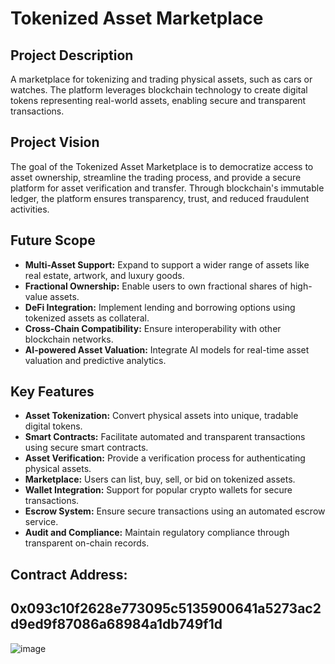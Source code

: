 # Tokenized Asset Marketplace

## Project Description
A marketplace for tokenizing and trading physical assets, such as cars or watches. The platform leverages blockchain technology to create digital tokens representing real-world assets, enabling secure and transparent transactions.

## Project Vision
The goal of the Tokenized Asset Marketplace is to democratize access to asset ownership, streamline the trading process, and provide a secure platform for asset verification and transfer. Through blockchain's immutable ledger, the platform ensures transparency, trust, and reduced fraudulent activities.

## Future Scope
- **Multi-Asset Support:** Expand to support a wider range of assets like real estate, artwork, and luxury goods.
- **Fractional Ownership:** Enable users to own fractional shares of high-value assets.
- **DeFi Integration:** Implement lending and borrowing options using tokenized assets as collateral.
- **Cross-Chain Compatibility:** Ensure interoperability with other blockchain networks.
- **AI-powered Asset Valuation:** Integrate AI models for real-time asset valuation and predictive analytics.

## Key Features
- **Asset Tokenization:** Convert physical assets into unique, tradable digital tokens.
- **Smart Contracts:** Facilitate automated and transparent transactions using secure smart contracts.
- **Asset Verification:** Provide a verification process for authenticating physical assets.
- **Marketplace:** Users can list, buy, sell, or bid on tokenized assets.
- **Wallet Integration:** Support for popular crypto wallets for secure transactions.
- **Escrow System:** Ensure secure transactions using an automated escrow service.
- **Audit and Compliance:** Maintain regulatory compliance through transparent on-chain records.

## Contract Address: 
0x093c10f2628e773095c5135900641a5273ac2d9ed9f87086a68984a1db749f1d
---

![image](https://github.com/user-attachments/assets/85c6456c-4a9a-46fd-8b44-ef623a7064e5)
